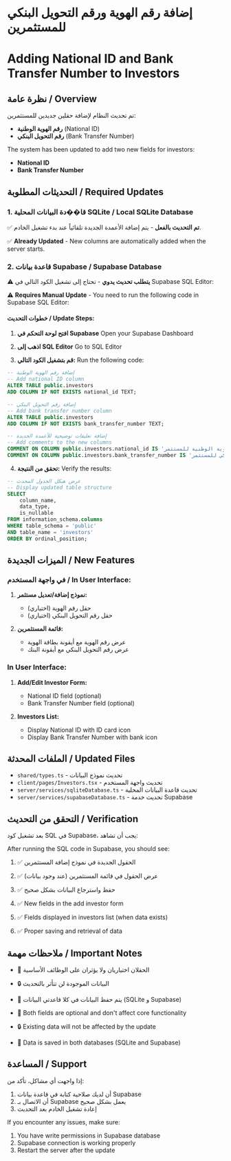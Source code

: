 # إضافة رقم الهوية ورقم التحويل البنكي للمستثمرين
# Adding National ID and Bank Transfer Number to Investors

## نظرة عامة / Overview

تم تحديث النظام لإضافة حقلين جديدين للمستثمرين:
- **رقم الهوية الوطنية** (National ID)
- **رقم التحويل البنكي** (Bank Transfer Number)

The system has been updated to add two new fields for investors:
- **National ID**
- **Bank Transfer Number**

## التحديثات المطلوبة / Required Updates

### 1. قا��دة البيانات المحلية SQLite / Local SQLite Database

✅ **تم التحديث بالفعل** - يتم إضافة الأعمدة الجديدة تلقائياً عند بدء تشغيل الخادم.

✅ **Already Updated** - New columns are automatically added when the server starts.

### 2. قاعدة بيانات Supabase / Supabase Database

⚠️ **يتطلب تحديث يدوي** - تحتاج إلى تشغيل الكود التالي في Supabase SQL Editor:

⚠️ **Requires Manual Update** - You need to run the following code in Supabase SQL Editor:

#### خطوات التحديث / Update Steps:

1. **افتح لوحة التحكم في Supabase**
   Open your Supabase Dashboard

2. **اذهب إلى SQL Editor**
   Go to SQL Editor

3. **قم بتشغيل الكود التالي:**
   Run the following code:

```sql
-- إضافة رقم الهوية الوطنية
-- Add national ID column
ALTER TABLE public.investors 
ADD COLUMN IF NOT EXISTS national_id TEXT;

-- إضافة رقم التحويل البنكي
-- Add bank transfer number column  
ALTER TABLE public.investors 
ADD COLUMN IF NOT EXISTS bank_transfer_number TEXT;

-- إضافة تعليقات توضيحية للأعمدة الجديدة
-- Add comments to the new columns
COMMENT ON COLUMN public.investors.national_id IS 'رقم الهوية الوطنية للمستثمر - National ID of the investor';
COMMENT ON COLUMN public.investors.bank_transfer_number IS 'رقم التحويل البنكي للمستثمر - Bank transfer number of the investor';
```

4. **تحقق من النتيجة:**
   Verify the results:

```sql
-- عرض هيكل الجدول المحدث
-- Display updated table structure
SELECT 
    column_name,
    data_type,
    is_nullable
FROM information_schema.columns 
WHERE table_schema = 'public' 
AND table_name = 'investors'
ORDER BY ordinal_position;
```

## الميزات الجديدة / New Features

### في واجهة المستخدم / In User Interface:

1. **نموذج إضافة/تعديل مستثمر:**
   - حقل رقم الهوية (اختياري)
   - حقل رقم التحويل البنكي (اختياري)

2. **قائمة المستثمرين:**
   - عرض رقم الهوية مع أيقونة بطاقة الهوية
   - عرض رقم التحويل البنكي مع أيقونة البنك

### In User Interface:

1. **Add/Edit Investor Form:**
   - National ID field (optional)
   - Bank Transfer Number field (optional)

2. **Investors List:**
   - Display National ID with ID card icon
   - Display Bank Transfer Number with bank icon

## الملفات المحدثة / Updated Files

- `shared/types.ts` - تحديث نموذج البيانات
- `client/pages/Investors.tsx` - تحديث واجهة المستخدم
- `server/services/sqliteDatabase.ts` - تحديث قاعدة البيانات المحلية
- `server/services/supabaseDatabase.ts` - تحديث خدمة Supabase

## التحقق من التحديث / Verification

بعد تشغيل كود SQL في Supabase، يجب أن تشاهد:

After running the SQL code in Supabase, you should see:

1. ✅ الحقول الجديدة في نموذج إضافة المستثمرين
2. ✅ عرض الحقول في قائمة المستثمرين (عند وجود بيانات)
3. ✅ حفظ واسترجاع البيانات بشكل صحيح

1. ✅ New fields in the add investor form
2. ✅ Fields displayed in investors list (when data exists)
3. ✅ Proper saving and retrieval of data

## ملاحظات مهمة / Important Notes

- 📝 الحقلان اختياريان ولا يؤثران على الوظائف الأساسية
- 🔒 البيانات الموجودة لن تتأثر بالتحديث
- 💾 يتم حفظ البيانات في كلا قاعدتي البيانات (SQLite و Supabase)

- 📝 Both fields are optional and don't affect core functionality
- 🔒 Existing data will not be affected by the update
- 💾 Data is saved in both databases (SQLite and Supabase)

## المساعدة / Support

إذا واجهت أي مشاكل، تأكد من:
1. أن لديك صلاحية كتابة في قاعدة بيانات Supabase
2. أن الاتصال بـ Supabase يعمل بشكل صحيح
3. إعادة تشغيل الخادم بعد التحديث

If you encounter any issues, make sure:
1. You have write permissions in Supabase database
2. Supabase connection is working properly
3. Restart the server after the update
